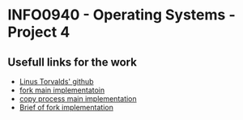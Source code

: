 # INFO0940 - Operating Systems - Project 4

## Usefull links for the work 
- [Linus Torvalds' github](https://github.com/torvalds/linux/blob/v4.6)
- [fork main implementatoin](https://github.com/torvalds/linux/blob/v4.6/kernel/fork.c#L1702)
- [copy process main implementation](https://github.com/torvalds/linux/blob/v4.6/kernel/fork.c#L1253)
- [Brief of fork implementation](https://www.quora.com/How-does-the-fork-system-call-in-Linux-work)

